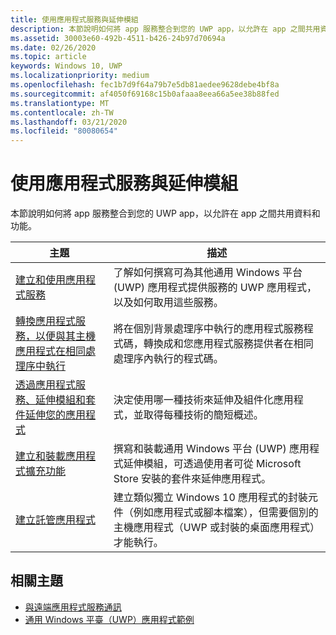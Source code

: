 ```yaml
---
title: 使用應用程式服務與延伸模組
description: 本節說明如何將 app 服務整合到您的 UWP app，以允許在 app 之間共用資料和功能。
ms.assetid: 30003e60-492b-4511-b426-24b97d70694a
ms.date: 02/26/2020
ms.topic: article
keywords: Windows 10, UWP
ms.localizationpriority: medium
ms.openlocfilehash: fec1b7d9f64a79b7e5db81aedee9628debe4bf8a
ms.sourcegitcommit: af4050f69168c15b0afaaa8eea66a5ee38b88fed
ms.translationtype: MT
ms.contentlocale: zh-TW
ms.lasthandoff: 03/21/2020
ms.locfileid: "80080654"
---
```

# <a name="use-app-services-and-extensions"></a>使用應用程式服務與延伸模組

本節說明如何將 app 服務整合到您的 UWP app，以允許在 app 之間共用資料和功能。

| 主題 | 描述 |
|-------|-------------|
| [建立和使用應用程式服務](how-to-create-and-consume-an-app-service.md) | 了解如何撰寫可為其他通用 Windows 平台 (UWP) 應用程式提供服務的 UWP 應用程式，以及如何取用這些服務。 |
| [轉換應用程式服務，以便與其主機應用程式在相同處理序中執行](convert-app-service-in-process.md) | 將在個別背景處理序中執行的應用程式服務程式碼，轉換成和您應用程式服務提供者在相同處理序內執行的程式碼。 |
| [透過應用程式服務、延伸模組和套件延伸您的應用程式](extend-your-app-with-services-extensions-packages.md) | 決定使用哪一種技術來延伸及組件化應用程式，並取得每種技術的簡短概述。 |
| [建立和裝載應用程式擴充功能](how-to-create-an-extension.md) | 撰寫和裝載通用 Windows 平台 (UWP) 應用程式延伸模組，可透過使用者可從 Microsoft Store 安裝的套件來延伸應用程式。 |
| [建立託管應用程式](hosted-apps.md) | 建立類似獨立 Windows 10 應用程式的封裝元件（例如應用程式或腳本檔案），但需要個別的主機應用程式（UWP 或封裝的桌面應用程式）才能執行。 |


## <a name="related-topics"></a>相關主題
* [與遠端應用程式服務通訊](communicate-with-a-remote-app-service.md)
* [通用 Windows 平臺（UWP）應用程式範例](https://github.com/Microsoft/Windows-universal-samples/tree/master/Samples/AppServices)
